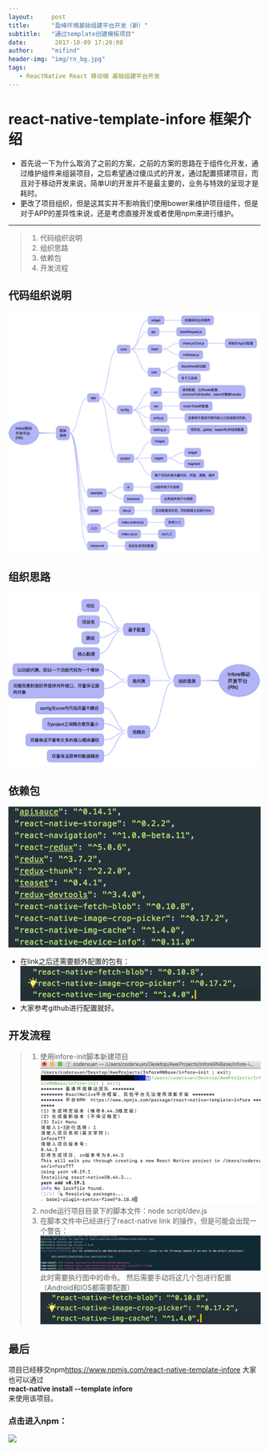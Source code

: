 ```yaml
---
layout:     post
title:      "盈峰环境基础组建平台开发（新）"
subtitle:   "通过template创建模板项目"
date:        2017-10-09 17:20:00
author:     "mifind"
header-img: "img/rn_bg.jpg"
tags:
   - ReactNative React 移动端 基础组建平台开发
---
```


# react-native-template-infore 框架介绍

* 首先说一下为什么取消了之前的方案，之前的方案的思路在于组件化开发，通过维护组件来组装项目，之后希望通过傻瓜式的开发，通过配置搭建项目，而且对于移动开发来说，简单UI的开发并不是最主要的，业务与特效的呈现才是耗时。
* 更改了项目组织，但是这其实并不影响我们使用bower来维护项目组件，但是对于APP的差异性来说，还是考虑直接开发或者使用npm来进行维护。

------

> 1. 代码组织说明
> 2. 组织思路
> 3. 依赖包
> 4. 开发流程

## 代码组织说明
![](/img/r1.png)
## 组织思路
![](/img/r2.png)
## 依赖包
![](/img/r3.png)
* 在link之后还需要额外配置的包有：
![](/img/r4.png)
* 大家参考github进行配置就好。

## 开发流程
> 1. 使用infore-init脚本新建项目
![](/img/r5.png)
> 2. node运行项目目录下的脚本文件：node script/dev.js
> 3. 在脚本文件中已经进行了react-native link 的操作，但是可能会出现一个警告：
![](/img/r6.png)
此时需要执行图中的命令。
> 然后需要手动将这几个包进行配置（Android和IOS都需要配置）
![](/img/r7.png)

## 最后
项目已经移交npm<link>https://www.npmjs.com/react-native-template-infore</link>
大家也可以通过<br>
<strong>react-native install --template infore </strong><br>
来使用该项目。

### 点击进入npm：
<a href="https://nodei.co/npm/react-native-template-infore/"><img src="https://nodei.co/npm/react-native-template-infore.png?downloads=true&downloadRank=true&stars=true"></a>



